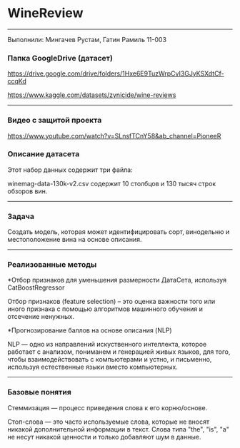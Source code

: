 # WineReview

___
Выполнили: Мингачев Рустам, Гатин Рамиль 11-003

### Папка GoogleDrive (датасет)
https://drive.google.com/drive/folders/1Hxe6E9TuzWrpCvI3GJyKSXdtCf-ccqKd

https://www.kaggle.com/datasets/zynicide/wine-reviews

___
### Видео с защитой проекта

https://www.youtube.com/watch?v=SLnsfTCnY58&ab_channel=PioneeR

### Описание датасета

Этот набор данных содержит три файла:

winemag-data-130k-v2.csv содержит 10 столбцов и 130 тысяч строк обзоров вин.
___
### Задача

Создать модель, которая может идентифицировать сорт, винодельню и местоположение вина на основе описания.
___
### Реализованные методы

*Отбор признаков для уменьшения размерности ДатаСета, используя CatBoostRegressor

Отбор признаков (feature selection) – это оценка важности того или иного признака с помощью алгоритмов машинного обучения и отсечение ненужных.

*Прогнозирование баллов на основе описания (NLP)

NLP — одно из направлений искуственного интеллекта, которое работает с анализом, пониманем и генерацией живых языков, для того, чтобы взаимодействовать с компьютерами и устно, и письменно, используя естественные языки вместо компьютерных.

___
### Базовые понятия

Стеммизация — процесс приведения слова к его корню/основе.

Стоп-слова — это часто используемые слова, которые не вносят никакой дополнительной информации в текст. Слова типа "the", "is", "a" не несут никакой ценности и только добавляют шум в данные.

